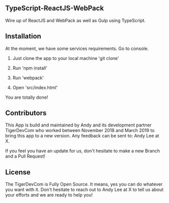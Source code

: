 ## TypeScript-ReactJS-WebPack

Wire up of ReactJS and WebPack as well as Gulp using TypeScript.

## Installation

At the moment, we have some services requirements. Go to console.

1) Just clone the app to your local machine 'git clone'

2) Run 'npm install'

3) Run 'webpack'

4) Open 'src/index.html'

You are totally done!

## Contributors

This App is build and maintained by Andy and its development partner TigerDevCom who worked between November 2018 and March 2019 to bring this app to a new version. Any feedback can be sent to: Andy Lee at X.

If you feel you have an update for us, don't hesitate to make a new Branch and a Pull Request!

## License

The TigerDevCom is Fully Open Source. It means, yes you can do whatever you want with it. Don't hesitate to reach out to Andy Lee at X to tell us about your efforts and we are ready to help you!
